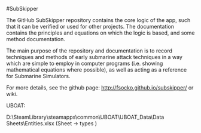 #SubSkipper

The GitHub SubSkipper repository contains the core logic of the app, such that it can be verified or used for other projects. The documentation contains the principles and equations on which the logic is based, and some method documentation.

The main purpose of the repository and documentation is to record techniques and methods of early submarine attack techniques in a way which are simple to employ in computer programs (i.e. showing mathematical equations where possible), as well as acting as a reference for Submarine Simulators.

For more details, see the github page: http://fsocko.github.io/subskipper/
or wiki.


UBOAT:

D:\SteamLibrary\steamapps\common\UBOAT\UBOAT_Data\Data Sheets\Entities.xlsx (Sheet -> types )